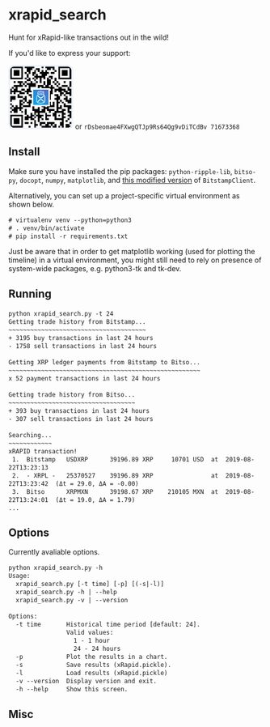 # xrapid_search

Hunt for xRapid-like transactions out in the wild!

If you'd like to express your support:

![](img/xrptipbot.png) or ```rDsbeomae4FXwgQTJp9Rs64Qg9vDiTCdBv 71673368```


## Install

Make sure you have installed the pip packages: `python-ripple-lib`, `bitso-py`, `docopt`, `numpy`, `matplotlib`, and [this modified version](https://github.com/hmatejx/bitstamp-python-client) of `BitstampClient`.

Alternatively, you can set up a project-specific virtual environment as shown below.

```
# virtualenv venv --python=python3
# . venv/bin/activate
# pip install -r requirements.txt
```

Just be aware that in order to get matplotlib working (used for plotting the timeline) in a virtual environment, you might still need to rely on presence of system-wide packages, e.g. python3-tk and tk-dev.

## Running

```
python xrapid_search.py -t 24
Getting trade history from Bitstamp...
~~~~~~~~~~~~~~~~~~~~~~~~~~~~~~~~~~~~~~
+ 3195 buy transactions in last 24 hours
- 1758 sell transactions in last 24 hours

Getting XRP ledger payments from Bitstamp to Bitso...
~~~~~~~~~~~~~~~~~~~~~~~~~~~~~~~~~~~~~~~~~~~~~~~~~~~~~
x 52 payment transactions in last 24 hours

Getting trade history from Bitso...
~~~~~~~~~~~~~~~~~~~~~~~~~~~~~~~~~~~
+ 393 buy transactions in last 24 hours
- 307 sell transactions in last 24 hours

Searching...
~~~~~~~~~~~~
xRAPID transaction!
 1.  Bitstamp   USDXRP      39196.89 XRP     10701 USD  at  2019-08-22T13:23:13
 2.  - XRPL -   25370527    39196.89 XRP                at  2019-08-22T13:23:42  (Δt = 29.0, ΔA = -0.00)
 3.  Bitso      XRPMXN      39198.67 XRP    210105 MXN  at  2019-08-22T13:24:01  (Δt = 19.0, ΔA = 1.79)
...
```

## Options

Currently avaliable options.

```
python xrapid_search.py -h
Usage:
  xrapid_search.py [-t time] [-p] [(-s|-l)]
  xrapid_search.py -h | --help
  xrapid_search.py -v | --version

Options:
  -t time       Historical time period [default: 24].
                Valid values:
                  1 - 1 hour
                  24 - 24 hours
  -p            Plot the results in a chart.
  -s            Save results (xRapid.pickle).
  -l            Load results (xRapid.pickle)
  -v --version  Display version and exit.
  -h --help     Show this screen.
```


## Misc
